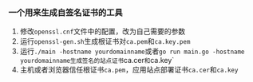 ### 一个用来生成自签名证书的工具
1. 修改`openssl.cnf`文件中的配置，改为自己需要的参数
2. 运行`openssl-gen.sh`生成根证书对`ca.pem`和`ca.key.pem`
3. 运行`./main -hostname yourdomainname`或者`go run main.go -hostname yourdomainname生成签名的站点证书`ca.cer`和`ca.key`
4. 主机或者浏览器信任根证书`ca.pem`，应用站点部署证书`ca.cer`和`ca.key`